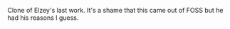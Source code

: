 Clone of Elzey's last work. It's a shame that this came out of FOSS but he had his reasons I guess.

